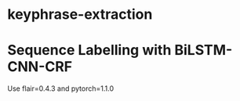 # keyphrase-extraction


# Sequence Labelling with BiLSTM-CNN-CRF

Use flair=0.4.3 and pytorch=1.1.0

